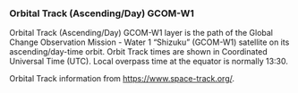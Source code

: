 ### Orbital Track (Ascending/Day) GCOM-W1
Orbital Track (Ascending/Day) GCOM-W1 layer is the path of the Global Change Observation Mission - Water 1 “Shizuku” (GCOM-W1) satellite on its ascending/day-time orbit. Orbit Track times are shown in Coordinated Universal Time (UTC). Local overpass time at the equator is normally 13:30.

Orbital Track information from <https://www.space-track.org/>.
